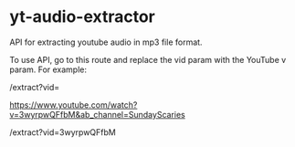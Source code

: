 # yt-audio-extractor

API for extracting youtube audio in mp3 file format.

To use API, go to this route and replace the vid param
with the YouTube v param. For example:

/extract?vid=<youtube-v-id>

https://www.youtube.com/watch?v=3wyrpwQFfbM&ab_channel=SundayScaries

/extract?vid=3wyrpwQFfbM